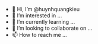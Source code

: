 - 👋 Hi, I’m @huynhquangkieu
- 👀 I’m interested in ...
- 🌱 I’m currently learning ...
- 💞️ I’m looking to collaborate on ...
- 📫 How to reach me ...

<!---
huynhquangkieu/huynhquangkieu is a ✨ special ✨ repository because its `README.md` (this file) appears on your GitHub profile.
You can click the Preview link to take a look at your changes.
--->
